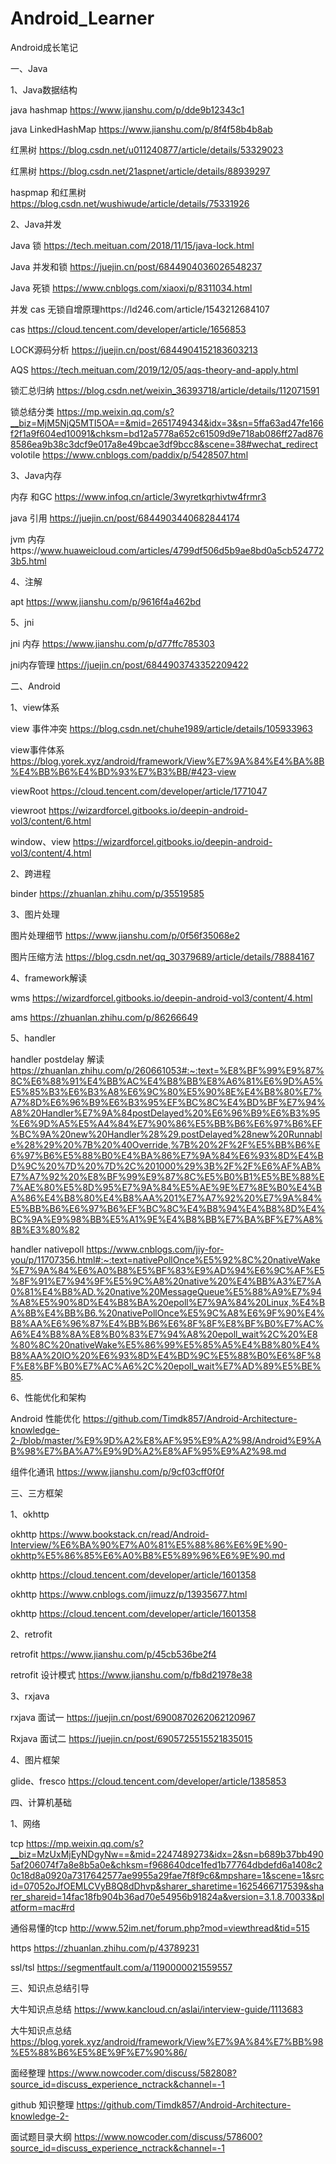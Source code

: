# Android_Learner
Android成长笔记

一、Java

1、Java数据结构

java hashmap https://www.jianshu.com/p/dde9b12343c1

java LinkedHashMap https://www.jianshu.com/p/8f4f58b4b8ab

红黑树 https://blog.csdn.net/u011240877/article/details/53329023

红黑树 https://blog.csdn.net/21aspnet/article/details/88939297

haspmap 和红黑树 https://blog.csdn.net/wushiwude/article/details/75331926

2、Java并发

Java 锁 https://tech.meituan.com/2018/11/15/java-lock.html

Java 并发和锁 https://juejin.cn/post/6844904036026548237

Java 死锁 https://www.cnblogs.com/xiaoxi/p/8311034.html

并发 cas 无锁自增原理https://ld246.com/article/1543212684107

cas https://cloud.tencent.com/developer/article/1656853

LOCK源码分析 https://juejin.cn/post/6844904152183603213

AQS https://tech.meituan.com/2019/12/05/aqs-theory-and-apply.html

锁汇总归纳 https://blog.csdn.net/weixin_36393718/article/details/112071591

锁总结分类 https://mp.weixin.qq.com/s?__biz=MjM5NjQ5MTI5OA==&mid=2651749434&idx=3&sn=5ffa63ad47fe166f2f1a9f604ed10091&chksm=bd12a5778a652c61509d9e718ab086ff27ad8768586ea9b38c3dcf9e017a8e49bcae3df9bcc8&scene=38#wechat_redirect
volotile https://www.cnblogs.com/paddix/p/5428507.html

3、Java内存

内存 和GC https://www.infoq.cn/article/3wyretkqrhivtw4frmr3

java 引用 https://juejin.cn/post/6844903440682844174

jvm 内存https://www.huaweicloud.com/articles/4799df506d5b9ae8bd0a5cb5247723b5.html

4、注解

apt https://www.jianshu.com/p/9616f4a462bd

5、jni

jni 内存 https://www.jianshu.com/p/d77ffc785303

jni内存管理 https://juejin.cn/post/6844903743352209422

二、Android

1、view体系

view 事件冲突 https://blog.csdn.net/chuhe1989/article/details/105933963

view事件体系 https://blog.yorek.xyz/android/framework/View%E7%9A%84%E4%BA%8B%E4%BB%B6%E4%BD%93%E7%B3%BB/#423-view

viewRoot https://cloud.tencent.com/developer/article/1771047

viewroot https://wizardforcel.gitbooks.io/deepin-android-vol3/content/6.html

window、view https://wizardforcel.gitbooks.io/deepin-android-vol3/content/4.html

2、跨进程

binder https://zhuanlan.zhihu.com/p/35519585

3、图片处理

图片处理细节  https://www.jianshu.com/p/0f56f35068e2

图片压缩方法  https://blog.csdn.net/qq_30379689/article/details/78884167

4、framework解读

wms https://wizardforcel.gitbooks.io/deepin-android-vol3/content/4.html

ams  https://zhuanlan.zhihu.com/p/86266649

5、handler

handler postdelay 解读 https://zhuanlan.zhihu.com/p/260661053#:~:text=%E8%BF%99%E9%87%8C%E6%88%91%E4%BB%AC%E4%B8%BB%E8%A6%81%E6%9D%A5%E5%85%B3%E6%B3%A8%E6%9C%80%E5%90%8E%E4%B8%80%E7%A7%8D%E6%96%B9%E6%B3%95%EF%BC%8C%E4%BD%BF%E7%94%A8%20Handler%E7%9A%84postDelayed%20%E6%96%B9%E6%B3%95%E6%9D%A5%E5%A4%84%E7%90%86%E5%BB%B6%E6%97%B6%EF%BC%9A%20new%20Handler%28%29.postDelayed%28new%20Runnable%28%29%20%7B%20%40Override,%7B%20%2F%2F%E5%BB%B6%E6%97%B6%E5%88%B0%E4%BA%86%E7%9A%84%E6%93%8D%E4%BD%9C%20%7D%20%7D%2C%201000%29%3B%2F%2F%E6%AF%AB%E7%A7%92%20%E8%BF%99%E9%87%8C%E5%B0%B1%E5%BE%88%E7%AE%80%E5%8D%95%E7%9A%84%E5%AE%9E%E7%8E%B0%E4%BA%86%E4%B8%80%E4%B8%AA%201%E7%A7%92%20%E7%9A%84%E5%BB%B6%E6%97%B6%EF%BC%8C%E4%B8%94%E4%B8%8D%E4%BC%9A%E9%98%BB%E5%A1%9E%E4%B8%BB%E7%BA%BF%E7%A8%8B%E3%80%82

handler nativepoll https://www.cnblogs.com/jiy-for-you/p/11707356.html#:~:text=nativePollOnce%E5%92%8C%20nativeWake%E7%9A%84%E6%A0%B8%E5%BF%83%E9%AD%94%E6%9C%AF%E5%8F%91%E7%94%9F%E5%9C%A8%20native%20%E4%BB%A3%E7%A0%81%E4%B8%AD.%20native%20MessageQueue%E5%88%A9%E7%94%A8%E5%90%8D%E4%B8%BA%20epoll%E7%9A%84%20Linux,%E4%BA%8B%E4%BB%B6.%20nativePollOnce%E5%9C%A8%E6%9F%90%E4%B8%AA%E6%96%87%E4%BB%B6%E6%8F%8F%E8%BF%B0%E7%AC%A6%E4%B8%8A%E8%B0%83%E7%94%A8%20epoll_wait%2C%20%E8%80%8C%20nativeWake%E5%86%99%E5%85%A5%E4%B8%80%E4%B8%AA%20IO%20%E6%93%8D%E4%BD%9C%E5%88%B0%E6%8F%8F%E8%BF%B0%E7%AC%A6%2C%20epoll_wait%E7%AD%89%E5%BE%85.

6、性能优化和架构

Android 性能优化 https://github.com/Timdk857/Android-Architecture-knowledge-2-/blob/master/%E9%9D%A2%E8%AF%95%E9%A2%98/Android%E9%AB%98%E7%BA%A7%E9%9D%A2%E8%AF%95%E9%A2%98.md

组件化通讯 https://www.jianshu.com/p/9cf03cff0f0f

三、三方框架

1、okhttp

okhttp  https://www.bookstack.cn/read/Android-Interview/%E6%BA%90%E7%A0%81%E5%88%86%E6%9E%90-okhttp%E5%86%85%E6%A0%B8%E5%89%96%E6%9E%90.md

okhttp  https://cloud.tencent.com/developer/article/1601358

okhttp https://www.cnblogs.com/jimuzz/p/13935677.html

okhttp https://cloud.tencent.com/developer/article/1601358

2、retrofit

retrofit https://www.jianshu.com/p/45cb536be2f4

retrofit 设计模式 https://www.jianshu.com/p/fb8d21978e38

3、rxjava 

rxjava 面试一 https://juejin.cn/post/6900870262062120967

Rxjava 面试二  https://juejin.cn/post/6905725515521835015

4、图片框架

glide、fresco https://cloud.tencent.com/developer/article/1385853

四、计算机基础

1、网络

tcp https://mp.weixin.qq.com/s?__biz=MzUxMjEyNDgyNw==&mid=2247489273&idx=2&sn=b689b37bb4905af206074f7a8e8b5a0e&chksm=f968640dce1fed1b77764dbdefd6a1408c20c18d8a0920a7317642577ae9955a29fae7f8f9c6&mpshare=1&scene=1&srcid=07052oJfOEMLCVyB8Q8dDhvp&sharer_sharetime=1625466717539&sharer_shareid=14fac18fb904b36ad70e54956b91824a&version=3.1.8.70033&platform=mac#rd

通俗易懂的tcp http://www.52im.net/forum.php?mod=viewthread&tid=515

https https://zhuanlan.zhihu.com/p/43789231

ssl/tsl https://segmentfault.com/a/1190000021559557

三、知识点总结引导

大牛知识点总结 https://www.kancloud.cn/aslai/interview-guide/1113683

大牛知识点总结 https://blog.yorek.xyz/android/framework/View%E7%9A%84%E7%BB%98%E5%88%B6%E5%8E%9F%E7%90%86/

面经整理 https://www.nowcoder.com/discuss/582808?source_id=discuss_experience_nctrack&channel=-1

github 知识整理 https://github.com/Timdk857/Android-Architecture-knowledge-2-

面试题目录大纲  https://www.nowcoder.com/discuss/578600?source_id=discuss_experience_nctrack&channel=-1
